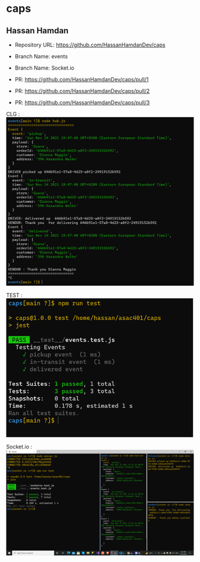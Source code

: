 # caps

## Hassan Hamdan

- Repository URL:  https://github.com/HassanHamdanDev/caps

- Branch Name: events
- Branch Name: Socket.io

- PR: https://github.com/HassanHamdanDev/caps/pull/1
- PR: https://github.com/HassanHamdanDev/caps/pull/2
- PR: https://github.com/HassanHamdanDev/caps/pull/3



CLG : ![image info](./event.png)


TEST : ![image info](./eventTest.png)

Socket.io : ![image info](./socketio.png)

